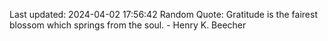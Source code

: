 Last updated: 2024-04-02 17:56:42
Random Quote: Gratitude is the fairest blossom which springs from the soul. - Henry K. Beecher